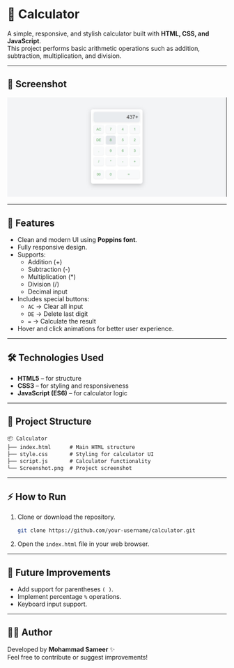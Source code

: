 # 🧮 Calculator

A simple, responsive, and stylish calculator built with **HTML, CSS, and JavaScript**.  
This project performs basic arithmetic operations such as addition, subtraction, multiplication, and division.

---

## 📸 Screenshot

![Screenshot](Screenshot/Screenshot%202025-09-02%20222817.png)


---

## 🚀 Features

- Clean and modern UI using **Poppins font**.
- Fully responsive design.
- Supports:
  - Addition (+)
  - Subtraction (-)
  - Multiplication (*)
  - Division (/)
  - Decimal input
- Includes special buttons:
  - `AC` → Clear all input
  - `DE` → Delete last digit
  - `=` → Calculate the result
- Hover and click animations for better user experience.

---

## 🛠️ Technologies Used

- **HTML5** – for structure  
- **CSS3** – for styling and responsiveness  
- **JavaScript (ES6)** – for calculator logic  

---

## 📂 Project Structure

```
📦 Calculator
├── index.html      # Main HTML structure
├── style.css       # Styling for calculator UI
├── script.js       # Calculator functionality
└── Screenshot.png  # Project screenshot
```

---

## ⚡ How to Run

1. Clone or download the repository.  
   ```bash
   git clone https://github.com/your-username/calculator.git
   ```

2. Open the `index.html` file in your web browser.  

---

## 🎯 Future Improvements

- Add support for parentheses `( )`.  
- Implement percentage `%` operations.  
- Keyboard input support.  

---

## 👨‍💻 Author

Developed by **Mohammad Sameer** ✨  
Feel free to contribute or suggest improvements!
